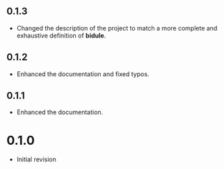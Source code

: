 ## 0.1.3

- Changed the description of the project to match a more complete and exhaustive definition of
  **bidule**.

## 0.1.2

- Enhanced the documentation and fixed typos.

## 0.1.1

- Enhanced the documentation.

# 0.1.0

- Initial revision
